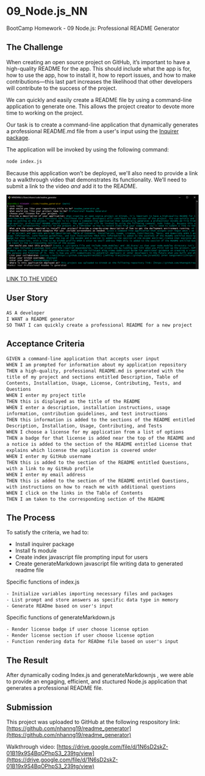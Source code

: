 # 09_Node.js_NN
BootCamp Homework - 09 Node.js: Professional README Generator

## The Challenge
When creating an open source project on GitHub, it’s important to have a high-quality README for the app. This should include what the app is for, how to use the app, how to install it, how to report issues, and how to make contributions&mdash;this last part increases the likelihood that other developers will contribute to the success of the project. 

We can quickly and easily create a README file by using a command-line application to generate one. This allows the project creator to devote more time to working on the project.

Our task is to create a command-line application that dynamically generates a professional README.md file from a user's input using the [Inquirer package](https://www.npmjs.com/package/inquirer/v/8.2.4).

The application will be invoked by using the following command:

```bash
node index.js
```

Because this application won’t be deployed, we'll also need to provide a link to a walkthrough video that demonstrates its functionality. We’ll need to submit a link to the video _and_ add it to the README.

![](./assets/front.png)

[LINK TO THE VIDEO](https://drive.google.com/file/d/1N6sD2skZ-01B19x9S4BqOPhpS3_239tg/view)


## User Story

```
AS A developer
I WANT a README generator
SO THAT I can quickly create a professional README for a new project
```

## Acceptance Criteria

```
GIVEN a command-line application that accepts user input
WHEN I am prompted for information about my application repository
THEN a high-quality, professional README.md is generated with the title of my project and sections entitled Description, Table of Contents, Installation, Usage, License, Contributing, Tests, and Questions
WHEN I enter my project title
THEN this is displayed as the title of the README
WHEN I enter a description, installation instructions, usage information, contribution guidelines, and test instructions
THEN this information is added to the sections of the README entitled Description, Installation, Usage, Contributing, and Tests
WHEN I choose a license for my application from a list of options
THEN a badge for that license is added near the top of the README and a notice is added to the section of the README entitled License that explains which license the application is covered under
WHEN I enter my GitHub username
THEN this is added to the section of the README entitled Questions, with a link to my GitHub profile
WHEN I enter my email address
THEN this is added to the section of the README entitled Questions, with instructions on how to reach me with additional questions
WHEN I click on the links in the Table of Contents
THEN I am taken to the corresponding section of the README
``` 

## The Process
To satisfy the criteria, we had to:
- Install inquirer package
- Install fs module
- Create index javascript file prompting input for users
- Create generateMarkdown javascript file writing data to generated readme file

Specific functions of index.js

```
- Initialize variables importing necessary files and packages
- List prompt and store answers as specific data type in memory
- Generate READme based on user's input
```

Specific functions of generateMarkdown.js

```
- Render license badge if user choose license option
- Render license section if user choose license option
- Function rendering data for READme file based on user's input
```

## The Result
After dynamically coding Index.js and generateMarkdownjs , we were able to provide an engaging, efficient, and stuctured Node.js application that generates a professional README file.

## Submission
This project was uploaded to GitHub at the following respository link:
[https://github.com/nhanng19/readme_generator](https://github.com/nhanng19/readme_generator)

Walkthrough video: [https://drive.google.com/file/d/1N6sD2skZ-01B19x9S4BqOPhpS3_239tg/view](https://drive.google.com/file/d/1N6sD2skZ-01B19x9S4BqOPhpS3_239tg/view)

